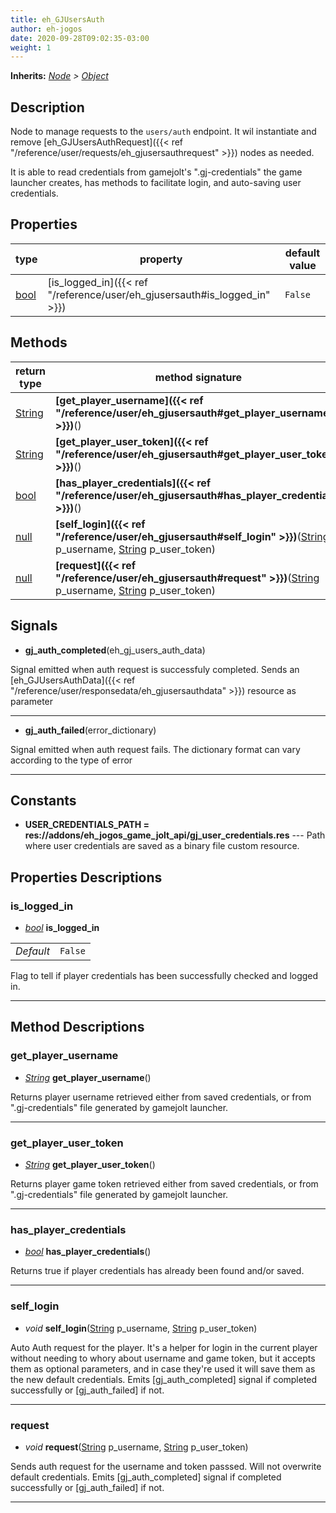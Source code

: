 ```yaml
---  
title: eh_GJUsersAuth  
author: eh-jogos  
date: 2020-09-28T09:02:35-03:00  
weight: 1  
---  
```

**Inherits:** _[Node](https://docs.godotengine.org/en/stable/classes/class_node.html) > [Object](https://docs.godotengine.org/en/stable/classes/class_object.html)_  
## Description  
 Node to manage requests to the `users/auth` endpoint. It wil instantiate and remove
 [eh_GJUsersAuthRequest]({{< ref "/reference/user/requests/eh_gjusersauthrequest" >}}) nodes as needed.

 It is able to read credentials from gamejolt's ".gj-credentials" the game launcher creates, 
 has methods to facilitate login, and auto-saving user credentials.
  
## Properties 
  
| type | property | default value |  
| ---- | -------- | ------------- |  
| [bool](https://docs.godotengine.org/en/stable/classes/class_bool.html) | [is_logged_in]({{< ref "/reference/user/eh_gjusersauth#is_logged_in" >}}) | `False` |  
  
## Methods 
  
| return type | method signature |  
| ----------- | ---------------- |  
| [String](https://docs.godotengine.org/en/stable/classes/class_string.html) | **[get_player_username]({{< ref "/reference/user/eh_gjusersauth#get_player_username" >}})**() |  
| [String](https://docs.godotengine.org/en/stable/classes/class_string.html) | **[get_player_user_token]({{< ref "/reference/user/eh_gjusersauth#get_player_user_token" >}})**() |  
| [bool](https://docs.godotengine.org/en/stable/classes/class_bool.html) | **[has_player_credentials]({{< ref "/reference/user/eh_gjusersauth#has_player_credentials" >}})**() |  
| [null](https://docs.godotengine.org/en/stable/classes/class_null.html) | **[self_login]({{< ref "/reference/user/eh_gjusersauth#self_login" >}})**([String](https://docs.godotengine.org/en/stable/classes/class_string.html) p_username, [String](https://docs.godotengine.org/en/stable/classes/class_string.html) p_user_token) |  
| [null](https://docs.godotengine.org/en/stable/classes/class_null.html) | **[request]({{< ref "/reference/user/eh_gjusersauth#request" >}})**([String](https://docs.godotengine.org/en/stable/classes/class_string.html) p_username, [String](https://docs.godotengine.org/en/stable/classes/class_string.html) p_user_token) |  
  
## Signals  
  
- **gj_auth_completed**(eh_gj_users_auth_data) 
  
 Signal emitted when auth request is successfuly completed. Sends an [eh_GJUsersAuthData]({{< ref "/reference/user/responsedata/eh_gjusersauthdata" >}}) resource
 as parameter
  
---------
- **gj_auth_failed**(error_dictionary) 
  
 Signal emitted when auth request fails. The dictionary format can vary according to the type of
 error
  
---------
  
## Constants  
  
- **USER_CREDENTIALS_PATH = res://addons/eh_jogos_game_jolt_api/gj_user_credentials.res** --- Path where user credentials are saved as a binary file custom resource. 
  
## Properties Descriptions  
  
### is_logged_in 
- _[bool](https://docs.godotengine.org/en/stable/classes/class_bool.html)_ **is_logged_in**  
  
| | |  
| - |:-:|  
| _Default_ | ` False ` |  

 Flag to tell if player credentials has been successfully checked and logged in.
  
---------
## Method Descriptions  
  
### get_player_username 
- _[String](https://docs.godotengine.org/en/stable/classes/class_string.html)_ **get_player_username**() 
  
 Returns player username retrieved either from saved credentials, or from ".gj-credentials" file
 generated by gamejolt launcher.
  
---------
### get_player_user_token 
- _[String](https://docs.godotengine.org/en/stable/classes/class_string.html)_ **get_player_user_token**() 
  
 Returns player game token retrieved either from saved credentials, or from ".gj-credentials" file
 generated by gamejolt launcher.
  
---------
### has_player_credentials 
- _[bool](https://docs.godotengine.org/en/stable/classes/class_bool.html)_ **has_player_credentials**() 
  
 Returns true if player credentials has already been found and/or saved.
  
---------
### self_login 
- _void_ **self_login**([String](https://docs.godotengine.org/en/stable/classes/class_string.html) p_username, [String](https://docs.godotengine.org/en/stable/classes/class_string.html) p_user_token) 
  
 Auto Auth request for the player. It's a helper for login in the current player without needing 
 to whory about username and game token, but it accepts them as optional parameters, and in case
 they're used it will save them as the new default credentials. 
 Emits [gj_auth_completed] signal if completed successfully or [gj_auth_failed] if not.
  
---------
### request 
- _void_ **request**([String](https://docs.godotengine.org/en/stable/classes/class_string.html) p_username, [String](https://docs.godotengine.org/en/stable/classes/class_string.html) p_user_token) 
  
 Sends auth request for the username and token passsed. Will not overwrite default credentials.
 Emits [gj_auth_completed] signal if completed successfully or [gj_auth_failed] if not.
  
---------
